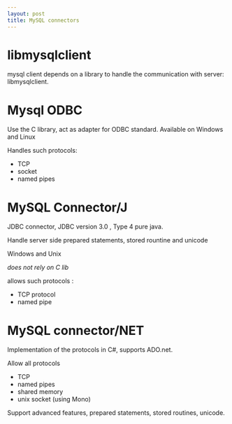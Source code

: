 ```yaml
---
layout: post
title: MySQL connectors
---
```


# libmysqlclient #

mysql client depends on a library to handle the communication with server: libmysqlclient. 




# Mysql ODBC #

Use the C library, act as adapter for ODBC standard. Available on Windows and Linux

Handles such protocols: 

 - TCP
 - socket
 - named pipes



# MySQL Connector/J #

JDBC connector, JDBC version 3.0 , Type 4 pure java. 

Handle server side prepared statements, stored rountine and unicode

Windows and Unix

*does not rely on C lib*

allows such protocols :
 - TCP protocol
 - named pipe

# MySQL connector/NET #

Implementation of the protocols in C#, supports ADO.net. 

Allow all protocols
 - TCP
 - named pipes
 - shared memory
 - unix socket (using Mono)

 Support advanced features, prepared statements, stored routines, unicode. 

 